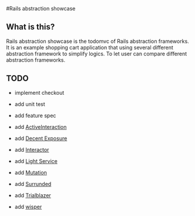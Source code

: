 #Rails abstraction showcase

## What is this?

Rails abstraction showcase is the todomvc of Rails abstraction frameworks.
It is an example shopping cart application that using several different abstraction framework to simplify logics.
To let user can compare different abstraction frameworks.

## TODO

+ implement checkout
+ add unit test
+ add feature spec

+ add [ActiveInteraction](https://github.com/orgsync/active_interaction)
+ add [Decent Exposure](https://github.com/hashrocket/decent_exposure)
+ add [Interactor](https://github.com/collectiveidea/interactor)
+ add [Light Service](https://github.com/adomokos/light-service)
+ add [Mutation](https://github.com/cypriss/mutations)
+ add [Surrunded](https://github.com/saturnflyer/surrounded)
+ add [Trialblazer](https://github.com/apotonick/trailblazer)
+ add [wisper](https://github.com/krisleech/wisper)
